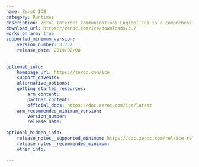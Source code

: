 ```yaml
---
name: ZeroC ICE
category: Runtimes
description: ZeroC Internet Communications Engine(ICE) is a comprehensive framework for developing distributed systems. It simplifies the development of networked applications by managing low-level network interactions.
download_url: https://zeroc.com/ice/downloads/3.7
works_on_arm: true
supported_minimum_version:
    version_number: 3.7.2
    release_date: 2019/02/08
 
 
optional_info:
    homepage_url: https://zeroc.com/ice
    support_caveats:
    alternative_options:
    getting_started_resources:
        arm_content:
        partner_content:
        official_docs: https://doc.zeroc.com/ice/latest
    arm_recommended_minimum_version:
        version_number:
        release_date:
 
optional_hidden_info:
    release_notes__supported_minimum: https://doc.zeroc.com/rel/ice-releases/ice-3-7/ice-3-7-2-release-notes/supported-platforms-for-ice-3-7-2
    release_notes__recommended_minimum:
    other_info:
 
---
```


